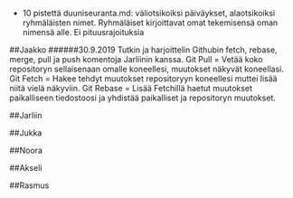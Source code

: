 * 10 pistettä duuniseuranta.md: väliotsikoiksi päiväykset, alaotsikoiksi ryhmäläisten nimet. Ryhmäläiset kirjoittavat omat tekemisensä oman nimensä alle. Ei pituusrajoituksia

##Jaakko
######30.9.2019
Tutkin ja harjoittelin Githubin fetch, rebase, merge, pull ja push komentoja Jarliinin kanssa.
Git Pull = Vetää koko repositoryn sellaisenaan omalle koneellesi, muutokset näkyvät koneellasi.
Git Fetch = Hakee tehdyt muutokset repositoryyn koneellesi muttei lisää niitä vielä näkyviin.
Git Rebase = Lisää Fetchillä haetut muutokset paikalliseen tiedostoosi ja yhdistää paikalliset ja repositoryn muutokset.

##Jarliin


##Jukka


##Noora


##Akseli


##Rasmus
